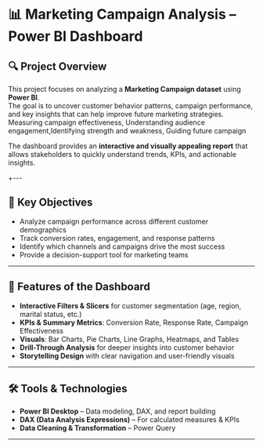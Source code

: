 # 📊 Marketing Campaign Analysis – Power BI Dashboard  

## 🔍 Project Overview  
This project focuses on analyzing a **Marketing Campaign dataset** using **Power BI**.  
The goal is to uncover customer behavior patterns, campaign performance, and key insights that can help improve future marketing strategies.  
Measuring campaign effectiveness, Understanding audience engagement,Identifying strength and weakness, Guiding future campaign

The dashboard provides an **interactive and visually appealing report** that allows stakeholders to quickly understand trends, KPIs, and actionable insights.  

+---

## 🎯 Key Objectives  
- Analyze campaign performance across different customer demographics  
- Track conversion rates, engagement, and response patterns  
- Identify which channels and campaigns drive the most success  
- Provide a decision-support tool for marketing teams  

---

## 📌 Features of the Dashboard  
- **Interactive Filters & Slicers** for customer segmentation (age, region, marital status, etc.)  
- **KPIs & Summary Metrics**: Conversion Rate, Response Rate, Campaign Effectiveness  
- **Visuals**: Bar Charts, Pie Charts, Line Graphs, Heatmaps, and Tables  
- **Drill-Through Analysis** for deeper insights into customer behavior  
- **Storytelling Design** with clear navigation and user-friendly visuals  

---

## 🛠 Tools & Technologies  
- **Power BI Desktop** – Data modeling, DAX, and report building  
- **DAX (Data Analysis Expressions)** – For calculated measures & KPIs  
- **Data Cleaning & Transformation** – Power Query  

---
